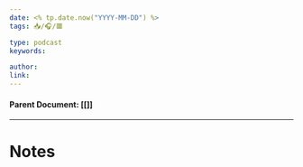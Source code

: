 ```yaml
---
date: <% tp.date.now("YYYY-MM-DD") %>
tags: 📥/🎧/🟥

type: podcast
keywords: 

author:
link: 
---
```

#### Parent Document:  [[<link>]]
---
# Notes
